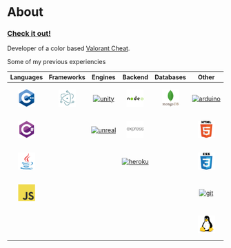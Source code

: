 <h1> About <img src="https://komarev.com/ghpvc/?username=dgrfps&label=Profile%20views&color=0e75b6&style=flat" alt="" /> </h1>

### [Check it out!](https://dgrfps.github.io)  
Developer of a color based [Valorant Cheat](https://github.com/dgrfps/valorant).  

Some of my previous experiencies

| Languages 	| Frameworks 	| Engines 	| Backend 	| Databases 	| Other 	|
|---	|---	|---	|---	|---	|---	|
| <p align="center"> <a align="center" href="https://www.w3schools.com/cpp/" target="_blank" rel="noreferrer">     <img align="center" src="https://raw.githubusercontent.com/devicons/devicon/master/icons/cplusplus/cplusplus-original.svg" alt="cplusplus" width="40" height="40" /> </a></p> 	| <p align="center"> <a align="center" href="https://www.electronjs.org" target="_blank" rel="noreferrer">     <img align="center" src="https://raw.githubusercontent.com/devicons/devicon/master/icons/electron/electron-original.svg" alt="electron" width="40" height="40" />   </a></p>      	| <p align="center"> <a align="center" href="https://unity.com/" target="_blank" rel="noreferrer">     <img align="center" src="https://www.vectorlogo.zone/logos/unity3d/unity3d-icon.svg" alt="unity" width="40" height="40" />   </a></p> 	| <p align="center"> <a align="center" href="https://nodejs.org" target="_blank" rel="noreferrer">     <img align="center" src="https://raw.githubusercontent.com/devicons/devicon/master/icons/nodejs/nodejs-original-wordmark.svg" alt="nodejs" width="40" height="40" />   </a></p> 	| <p align="center"> <a align="center" href="https://www.mongodb.com/" target="_blank" rel="noreferrer">     <img align="center" src="https://raw.githubusercontent.com/devicons/devicon/master/icons/mongodb/mongodb-original-wordmark.svg" alt="mongodb" width="40" height="40" />   </a></p> 	| <p align="center"> <a align="center" href="https://www.arduino.cc/" target="_blank" rel="noreferrer">     <img align="center" src="https://cdn.worldvectorlogo.com/logos/arduino-1.svg" alt="arduino" width="40" height="40" />   </a></p> 	|
| <p align="center"> <a align="center" href="https://www.w3schools.com/cs/" target="_blank" rel="noreferrer">     <img align="center" src="https://raw.githubusercontent.com/devicons/devicon/master/icons/csharp/csharp-original.svg" alt="csharp" width="40" height="40" />   </a></p> 	|  	| <p align="center"> <a align="center" href="https://unrealengine.com/" target="_blank" rel="noreferrer">     <img align="center" src="https://raw.githubusercontent.com/kenangundogan/fontisto/036b7eca71aab1bef8e6a0518f7329f13ed62f6b/icons/svg/brand/unreal-engine.svg" alt="unreal" width="40" height="40" />   </a></p> 	| <p align="center"> <a align="center" href="https://expressjs.com" target="_blank" rel="noreferrer">     <img align="center" src="https://raw.githubusercontent.com/devicons/devicon/master/icons/express/express-original-wordmark.svg" alt="express" width="40" height="40"/>   </a></p> 	|  	| <p align="center"> <a align="center" href="https://www.w3.org/html/" target="_blank" rel="noreferrer">     <img align="center" src="https://raw.githubusercontent.com/devicons/devicon/master/icons/html5/html5-original-wordmark.svg" alt="html5" width="40" height="40" />   </a></p> 	|
| <p align="center"> <a align="center" href="https://www.java.com" target="_blank" rel="noreferrer">     <img align="center" src="https://raw.githubusercontent.com/devicons/devicon/master/icons/java/java-original.svg" alt="java" width="40" height="40" />   </a></p> 	|  	|  	| <p align="center"> <a align="center" href="https://heroku.com" target="_blank" rel="noreferrer">     <img align="center" src="https://www.vectorlogo.zone/logos/heroku/heroku-icon.svg" alt="heroku" width="40" height="40" />   </a></p> 	|  	| <p align="center"> <a align="center" href="https://www.w3schools.com/css/" target="_blank" rel="noreferrer">     <img align="center" src="https://raw.githubusercontent.com/devicons/devicon/master/icons/css3/css3-original-wordmark.svg" alt="css3" width="40" height="40" />   </a></p> 	|
| <p align="center"> <a align="center" href="https://developer.mozilla.org/en-US/docs/Web/JavaScript" target="_blank" rel="noreferrer">     <img align="center" src="https://raw.githubusercontent.com/devicons/devicon/master/icons/javascript/javascript-original.svg" alt="javascript" width="40" height="40" />  </a></p> 	|  	|  	|  	|  	| <p align="center"> <a align="center" href="https://git-scm.com/" target="_blank" rel="noreferrer">     <img align="center" src="https://www.vectorlogo.zone/logos/git-scm/git-scm-icon.svg" alt="git" width="40" height="40" />   </a></p> 	|
|  	|  	|  	|  	|  	| <p align="center"> <a align="center" href="https://www.linux.org/" target="_blank" rel="noreferrer">     <img align="center" src="https://raw.githubusercontent.com/devicons/devicon/master/icons/linux/linux-original.svg" alt="linux" width="40" height="40" />   </a></p> 	|

